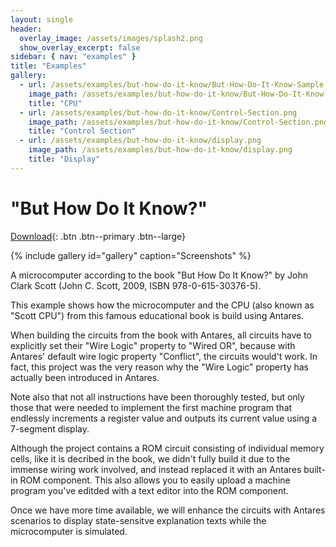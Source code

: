 ```yaml
---
layout: single
header:
  overlay_image: /assets/images/splash2.png
  show_overlay_excerpt: false
sidebar: { nav: "examples" }
title: "Examples"
gallery:
  - url: /assets/examples/but-how-do-it-know/But-How-Do-It-Know-Sample.png
    image_path: /assets/examples/but-how-do-it-know/But-How-Do-It-Know-Sample.png
    title: "CPU"
  - url: /assets/examples/but-how-do-it-know/Control-Section.png
    image_path: /assets/examples/but-how-do-it-know/Control-Section.png
    title: "Control Section"
  - url: /assets/examples/but-how-do-it-know/display.png
    image_path: /assets/examples/but-how-do-it-know/display.png
    title: "Display"
---
```


# "But How Do It Know?"

[Download](https://github.com/flandreas/antares/releases/download/v1.3.0/But-How-Do-It-Know.acp){: 
.btn .btn--primary .btn--large}

{% include gallery id="gallery" caption="Screenshots" %}

A microcomputer according to the book "But How Do It Know?" by John Clark Scott (John C. Scott, 2009, ISBN 978-0-615-30376-5).

This example shows how the microcomputer and the CPU (also known as "Scott CPU") from this famous educational book is build using Antares.

When building the circuits from the book with Antares, all circuits have to explicitly set their "Wire Logic" property to "Wired OR", because with Antares' default wire logic property "Conflict", the circuits would't work. In fact, this project was the very reason why the "Wire Logic" property has actually been introduced in Antares.

Note also that not all instructions have been thoroughly tested, but only those that were needed to implement the first machine program that endlessly increments a register value and outputs its current value using a 7-segment display.

Although the project contains a ROM circuit consisting of individual memory cells, like it is decribed in the book, we didn't fully build it due to the immense wiring work involved, and instead replaced it with an Antares built-in ROM component. This also allows you to easily upload a machine program you've editded with a text editor into the ROM component.

Once we have more time available, we will enhance the circuits with Antares scenarios to display state-sensitve explanation texts while the microcomputer is simulated.
